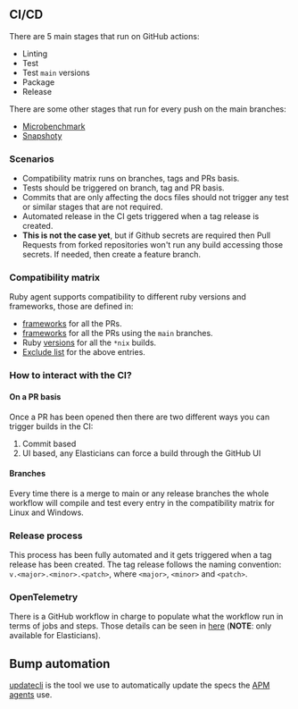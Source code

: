 ## CI/CD

There are 5 main stages that run on GitHub actions:

* Linting
* Test
* Test `main` versions
* Package
* Release

There are some other stages that run for every push on the main branches:

* [Microbenchmark](./microbenchmark.yml)
* [Snapshoty](./snapshoty.yml)

### Scenarios

* Compatibility matrix runs on branches, tags and PRs basis.
* Tests should be triggered on branch, tag and PR basis.
* Commits that are only affecting the docs files should not trigger any test or similar stages that are not required.
* Automated release in the CI gets triggered when a tag release is created.
* **This is not the case yet**, but if Github secrets are required then Pull Requests from forked repositories won't run any build accessing those secrets. If needed, then create a feature branch.

### Compatibility matrix

Ruby agent supports compatibility to different ruby versions and frameworks, those are defined in:

* [frameworks](https://github.com/elastic/apm-agent-ruby/blob/main/.ci/framework.yml) for all the PRs.
* [frameworks](https://github.com/elastic/apm-agent-ruby/blob/main/.ci/.main_framework.yml) for all the PRs using the `main` branches.
* Ruby [versions](https://github.com/elastic/apm-agent-ruby/blob/main/.ci/.ruby.yml) for all the `*nix` builds.
* [Exclude list](https://github.com/elastic/apm-agent-ruby/blob/main/.ci/exclude.yml) for the above entries.

### How to interact with the CI?

#### On a PR basis

Once a PR has been opened then there are two different ways you can trigger builds in the CI:

1. Commit based
1. UI based, any Elasticians can force a build through the GitHub UI

#### Branches

Every time there is a merge to main or any release branches the whole workflow will compile and test every entry in the compatibility matrix for Linux and Windows.

### Release process

This process has been fully automated and it gets triggered when a tag release has been created.
The tag release follows the naming convention: `v.<major>.<minor>.<patch>`, where `<major>`, `<minor>` and `<patch>`.

### OpenTelemetry

There is a GitHub workflow in charge to populate what the workflow run in terms of jobs and steps. Those details can be seen in [here](https://ela.st/oblt-ci-cd-stats) (**NOTE**: only available for Elasticians).

## Bump automation

[updatecli](https://www.updatecli.io/) is the tool we use to automatically update the specs
the [APM agents](./updatecli.yml) use.
